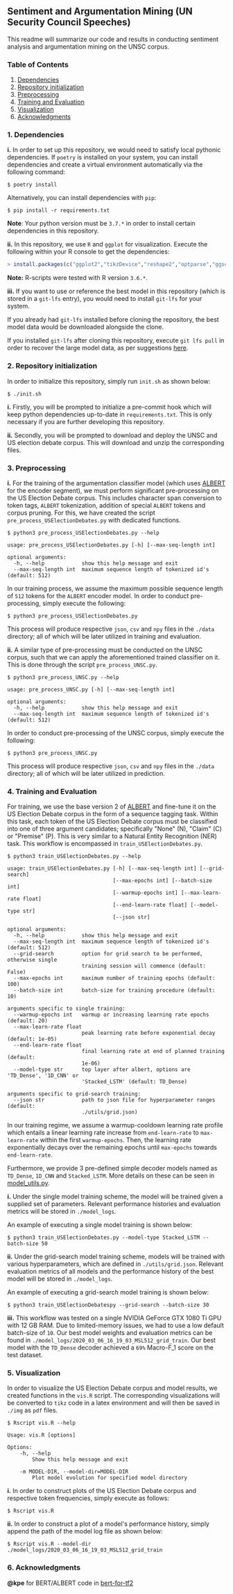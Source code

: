 ## Sentiment and Argumentation Mining (UN Security Council Speeches)

This readme will summarize our code and results in conducting sentiment analysis and argumentation mining on the UNSC corpus.

### Table of Contents

1. [Dependencies](#1-Dependencies)
2. [Repository initialization](#2-Repository-initialization)
3. [Preprocessing](#3-Preprocessing)
4. [Training and Evaluation](#4-Training-and-Evaluation)
5. [Visualization](#5-Visualization)
6. [Acknowledgments](#6-Acknowledgments)

### 1. Dependencies

**i.** In order to set up this repository, we would need to satisfy local pythonic dependencies. If `poetry` is installed on your system, you can install dependencies and create a virtual environment automatically via the following command:

```shell
$ poetry install
```

Alternatively, you can install dependencies with `pip`:

```shell
$ pip install -r requirements.txt
```

**Note**: Your python version must be `3.7.*` in order to install certain dependencies in this repository. 

**ii.** In this repository, we use `R` and `ggplot` for visualization. Execute the following within your R console to get the dependencies:

```r
> install.packages(c("ggplot2","tikzDevice","reshape2","optparse","ggsci"))
```

**Note:** R-scripts were tested with R version `3.6.*`.

**iii.** If you want to use or reference the best model in this repository (which is stored in a `git-lfs` entry), you would need to install `git-lfs` for your system.

If you already had `git-lfs` installed before cloning the repository, the best model data would be downloaded alongside the clone.

If you installed `git-lfs` after cloning this repository, execute `git lfs pull` in order to recover the large model data, as per suggestions [here](https://github.com/git-lfs/git-lfs/issues/325).

### 2. Repository initialization

In order to initialize this repository, simply run `init.sh` as shown below:

```shell
$ ./init.sh
```

**i.** Firstly, you will be prompted to initialize a pre-commit hook which will keep python dependencies up-to-date in `requirements.txt`. This is only necessary if you are further developing this repository.

**ii.** Secondly, you will be prompted to download and deploy the UNSC and US election debate corpus. This will download and unzip the corresponding files.

### 3. Preprocessing

**i.** For the training of the argumentation classifier model (which uses [ALBERT](https://github.com/google-research/ALBERT) for the encoder segment), we must perform significant pre-processing on the US Election Debate corpus. This includes character span conversion to token tags, `ALBERT` tokenization, addition of special `ALBERT` tokens and corpus pruning. For this, we have created the script `pre_process_USElectionDebates.py` with dedicated functions.

```
$ python3 pre_process_USElectionDebates.py --help

usage: pre_process_USElectionDebates.py [-h] [--max-seq-length int]

optional arguments:
  -h, --help            show this help message and exit
  --max-seq-length int  maximum sequence length of tokenized id's (default: 512)
```

In our training process, we assume the maximum possible sequence length of `512` tokens for the `ALBERT` encoder model. In order to conduct pre-processing, simply execute the following:

```shell
$ python3 pre_process_USElectionDebates.py
```

This process will produce respective `json`, `csv` and `npy` files in the `./data` directory; all of which will be later utilized in training and evaluation.

**ii.** A similar type of pre-processing must be conducted on the UNSC corpus, such that we can apply the aforementioned trained classifier on it. This is done through the script `pre_process_UNSC.py`.

```
$ python3 pre_process_UNSC.py --help

usage: pre_process_UNSC.py [-h] [--max-seq-length int]

optional arguments:
  -h, --help            show this help message and exit
  --max-seq-length int  maximum sequence length of tokenized id's (default: 512)
```

In order to conduct pre-processing of the UNSC corpus, simply execute the following:

```shell
$ python3 pre_process_UNSC.py
```

This process will produce respective `json`, `csv` and `npy` files in the `./data` directory; all of which will be later utilized in prediction.

### 4. Training and Evaluation

For training, we use the base version 2 of [ALBERT](https://github.com/google-research/ALBERT) and fine-tune it on the US Election Debate corpus in the form of a sequence tagging task. Within this task, each token of the US Election Debate corpus must be classified into one of three argument candidates; specifically "None" (N), "Claim" (C) or "Premise" (P). This is very similar to a Natural Entity Recognition (NER) task. This workflow is encompassed in `train_USElectionDebates.py`.

```
$ python3 train_USElectionDebates.py --help

usage: train_USElectionDebates.py [-h] [--max-seq-length int] [--grid-search]
                                  [--max-epochs int] [--batch-size int]
                                  [--warmup-epochs int] [--max-learn-rate float]
                                  [--end-learn-rate float] [--model-type str]
                                  [--json str]

optional arguments:
  -h, --help            show this help message and exit
  --max-seq-length int  maximum sequence length of tokenized id's (default: 512)
  --grid-search         option for grid search to be performed, otherwise single
                        training session will commence (default: False)
  --max-epochs int      maximum number of training epochs (default: 100)
  --batch-size int      batch-size for training procedure (default: 10)

arguments specific to single training:
  --warmup-epochs int   warmup or increasing learning rate epochs (default: 20)
  --max-learn-rate float
                        peak learning rate before exponential decay (default: 1e-05)
  --end-learn-rate float
                        final learning rate at end of planned training (default:
                        1e-06)
  --model-type str      top layer after albert, options are 'TD_Dense', '1D_CNN' or
                        'Stacked_LSTM' (default: TD_Dense)

arguments specific to grid-search training:
  --json str            path to json file for hyperparameter ranges (default:
                        ./utils/grid.json)
```

In our training regime, we assume a warmup-cooldown learning rate profile which entails a linear learning rate increase from `end-learn-rate` to `max-learn-rate` within the first `warmup-epochs`. Then, the learning rate exponentially decays over the remaining epochs until `max-epochs` towards `end-learn-rate`.

Furthermore, we provide 3 pre-defined simple decoder models named as `TD_Dense`, `1D_CNN` and `Stacked_LSTM`. More details on these can be seen in [model_utils.py](./utils/model_utils.py).

**i.** Under the single model training scheme, the model will be trained given a supplied set of parameters. Relevant performance histories and evaluation metrics will be stored in `./model_logs`.

An example of executing a single model training is shown below:

```shell
$ python3 train_USElectionDebates.py --model-type Stacked_LSTM --batch-size 50
```

**ii.** Under the grid-search model training scheme, models will be trained with various hyperparameters, which are defined in `./utils/grid.json`. Relevant evaluation metrics of all models and the performance history of the best model will be stored in `./model_logs`.

An example of executing a grid-search model training is shown below:

```shell
$ python3 train_USElectionDebatespy --grid-search --batch-size 30
```

**iii.** This workflow was tested on a single NVIDIA GeForce GTX 1080 Ti GPU with 12 GB RAM. Due to limited-memory issues, we had to use a low default batch-size of `10`. Our best model weights and evaluation metrics can be found in `./model_logs/2020_03_06_16_19_03_MSL512_grid_train`. Our best model with the `TD_Dense` decoder achieved a `69%` Macro-F\_1 score on the test dataset.

### 5. Visualization

In order to visualize the US Election Debate corpus and model results, we created functions in the `vis.R` script. The corresponding visualizations will be converted to `tikz` code in a latex environment and will then be saved in `./img` as `pdf` files.

```
$ Rscript vis.R --help

Usage: vis.R [options]

Options:
	-h, --help
		Show this help message and exit

	-m MODEL-DIR, --model-dir=MODEL-DIR
		Plot model evolution for specified model directory
```

**i.** In order to construct plots of the US Election Debate corpus and respective token frequencies, simply execute as follows:

```shell
$ Rscript vis.R
```

**ii.** In order to construct a plot of a model's performance history, simply append the path of the model log file as shown below:

```shell
$ Rscript vis.R --model-dir ./model_logs/2020_03_06_16_19_03_MSL512_grid_train
```

### 6. Acknowledgments

**@kpe** for BERT/ALBERT code in [bert-for-tf2](https://github.com/kpe/bert-for-tf2)
